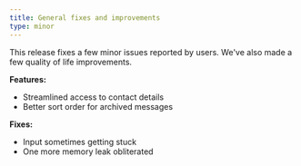 ```yaml
---
title: General fixes and improvements
type: minor
---
```


This release fixes a few minor issues reported by users. We've also made a few quality of life improvements.

**Features:**

* Streamlined access to contact details
* Better sort order for archived messages

**Fixes:**

* Input sometimes getting stuck
* One more memory leak obliterated
